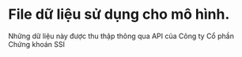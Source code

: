 # File dữ liệu sử dụng cho mô hình.
Những dữ liệu này được thu thập thông qua API của Công ty Cổ phần Chứng khoán SSI
